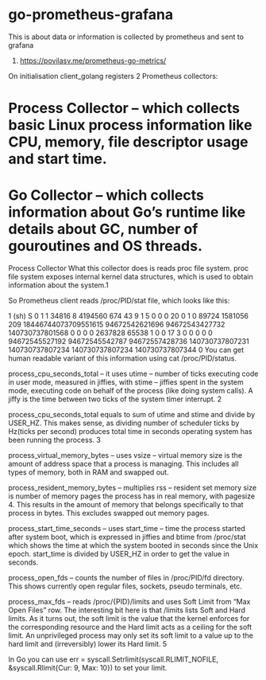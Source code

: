 # go-prometheus-grafana
This is about data or information is collected by prometheus and sent to grafana


1. https://povilasv.me/prometheus-go-metrics/


On initialisation client_golang registers 2 Prometheus collectors:

# Process Collector – which collects basic Linux process information like CPU, memory, file descriptor usage and start time.
# Go Collector – which collects information about Go’s runtime like details about GC, number of gouroutines and OS threads.
Process Collector
What this collector does is reads proc file system. proc file system exposes internal kernel data structures, which is used to obtain information about the system.1

So Prometheus client reads /proc/PID/stat file, which looks like this:

1 (sh) S 0 1 1 34816 8 4194560 674 43 9 1 5 0 0 0 20 0 1 0 89724 1581056 209 18446744073709551615 94672542621696 94672543427732 140730737801568 0 0 0 0 2637828 65538 1 0 0 17 3 0 0 0 0 0 94672545527192 94672545542787 94672557428736 140730737807231 140730737807234 140730737807234 140730737807344 0
You can get human readable variant of this information using cat /proc/PID/status.

process_cpu_seconds_total – it uses utime – number of ticks executing code in user mode, measured in jiffies, with stime – jiffies spent in the system mode, executing code on behalf of the process (like doing system calls). A jiffy is the time between two ticks of the system timer interrupt. 2

process_cpu_seconds_total equals to sum of utime and stime and divide by USER_HZ. This makes sense, as dividing number of scheduler ticks by Hz(ticks per second) produces total time in seconds operating system has been running the process. 3

process_virtual_memory_bytes – uses vsize – virtual memory size is the amount of address space that a process is managing. This includes all types of memory, both in RAM and swapped out.

process_resident_memory_bytes – multiplies rss – resident set memory size is number of memory pages the process has in real memory, with pagesize 4. This results in the amount of memory that belongs specifically to that process in bytes. This excludes swapped out memory pages.

process_start_time_seconds – uses start_time – time the process started after system boot, which is expressed in jiffies and btime from /proc/stat which shows the time at which the system booted in seconds since the Unix epoch. start_time is divided by USER_HZ in order to get the value in seconds.

process_open_fds – counts the number of files in /proc/PID/fd directory. This shows currently open regular files, sockets, pseudo terminals, etc.

process_max_fds – reads /proc/{PID}/limits and uses Soft Limit from “Max Open Files” row. The interesting bit here is that /limits lists Soft and Hard limits.
As it turns out, the soft limit is the value that the kernel enforces for the corresponding resource and the Hard limit acts as a ceiling for the soft limit.
An unprivileged process may only set its soft limit to a value up to the hard limit and (irreversibly) lower its Hard limit. 5

In Go you can use err = syscall.Setrlimit(syscall.RLIMIT_NOFILE, &syscall.Rlimit{Cur: 9, Max: 10}) to set your limit.

